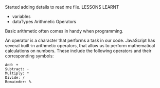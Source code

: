 Started adding details to read me file.
LESSONS LEARNT 
- variables
- dataTypes
Arithmetic Operators

Basic arithmetic often comes in handy when programming.

An operator is a character that performs a task in our code. JavaScript has several built-in arithmetic operators, that allow us to perform mathematical calculations on numbers. These include the following operators and their corresponding symbols:

    Add: +
    Subtract: -
    Multiply: *
    Divide: /
    Remainder: %

